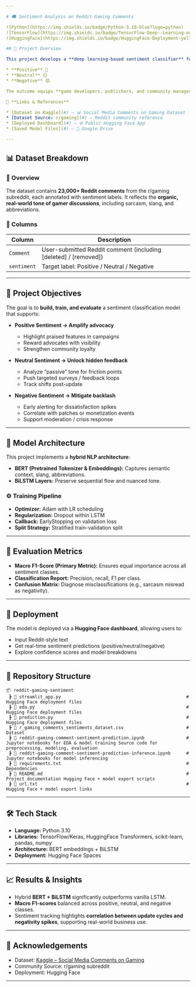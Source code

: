 ```yaml
---

# 🗨️ Sentiment Analysis on Reddit Gaming Comments

![Python](https://img.shields.io/badge/Python-3.10-blue?logo=python)
![TensorFlow](https://img.shields.io/badge/TensorFlow-Deep--Learning-orange?logo=tensorflow)
![HuggingFace](https://img.shields.io/badge/HuggingFace-Deployment-yellow?logo=huggingface)

## 📌 Project Overview

This project develops a **deep learning-based sentiment classifier** for Reddit comments collected from **r/gaming**, with the goal of monitoring and interpreting community sentiment. The model classifies comments into:

* **Positive** 🎉
* **Neutral** 😐
* **Negative** 😡

The outcome equips **game developers, publishers, and community managers** with a scalable tool to **track sentiment at scale**, enabling proactive brand management and community engagement.

🔗 **Links & References**

* [Dataset on Kaggle](#) – 📊 Social Media Comments on Gaming Dataset
* [Dataset Source: r/gaming](#) – Reddit community reference
* [Deployed Dashboard](#) – 🌐 Public Hugging Face App
* [Saved Model Files](#) – 📂 Google Drive

---
```


## 📊 Dataset Breakdown

### 📝 Overview

The dataset contains **23,000+ Reddit comments** from the r/gaming subreddit, each annotated with sentiment labels. It reflects the **organic, real-world tone of gamer discussions**, including sarcasm, slang, and abbreviations.

### 📂 Columns

| Column      | Description                                                       |
| ----------- | ----------------------------------------------------------------- |
| `Comment`   | User-submitted Reddit comment (including \[deleted] / \[removed]) |
| `sentiment` | Target label: Positive / Neutral / Negative                       |

---

## 🎯 Project Objectives

The goal is to **build, train, and evaluate** a sentiment classification model that supports:

* **Positive Sentiment → Amplify advocacy**

  * Highlight praised features in campaigns
  * Reward advocates with visibility
  * Strengthen community loyalty

* **Neutral Sentiment → Unlock hidden feedback**

  * Analyze “passive” tone for friction points
  * Push targeted surveys / feedback loops
  * Track shifts post-update

* **Negative Sentiment → Mitigate backlash**

  * Early alerting for dissatisfaction spikes
  * Correlate with patches or monetization events
  * Support moderation / crisis response

---

## 🧠 Model Architecture

This project implements a **hybrid NLP architecture**:

* **BERT (Pretrained Tokenizer & Embeddings):** Captures semantic context, slang, abbreviations.
* **BiLSTM Layers:** Preserve sequential flow and nuanced tone.

### ⚙️ Training Pipeline

* **Optimizer:** Adam with LR scheduling
* **Regularization:** Dropout within LSTM
* **Callback:** EarlyStopping on validation loss
* **Split Strategy:** Stratified train-validation split

---

## 📏 Evaluation Metrics

* **Macro F1-Score (Primary Metric):** Ensures equal importance across all sentiment classes.
* **Classification Report:** Precision, recall, F1 per class.
* **Confusion Matrix:** Diagnose misclassifications (e.g., sarcasm misread as negativity).

---

## 🚀 Deployment

The model is deployed via a **Hugging Face dashboard**, allowing users to:

* Input Reddit-style text
* Get real-time sentiment predictions (positive/neutral/negative)
* Explore confidence scores and model breakdowns

---

## 📂 Repository Structure

```
📦 reddit-gaming-sentiment
 ┣ 📜 streamlit_app.py                                                # Hugging Face deployment files
 ┣ 📜 eda.py                                                          # Hugging Face deployment files
 ┣ 📜 prediction.py                                                   # Hugging Face deployment files
 ┣ 📜 r_gaming_comments_sentiments_dataset.csv                        # Dataset
 ┣ 📜 reddit-gaming-comment-sentiment-prediction.ipynb                # Jupyter notebooks for EDA & model training Source code for preprocessing, modeling, evaluation
 ┣ 📜 reddit-gaming-comment-sentiment-prediction-inference.ipynb      # Jupyter notebooks for model inferencing 
 ┣ 📜 requirements.txt                                                # Dependencies
 ┣ 📜 README.md                                                       # Project documentation Hugging Face + model export scripts
 ┣ 📜 url.txt                                                         # Hugging Face + model export links
```

---

## 🛠️ Tech Stack

* **Language:** Python 3.10
* **Libraries:** TensorFlow/Keras, HuggingFace Transformers, scikit-learn, pandas, numpy
* **Architecture:** BERT embeddings + BiLSTM
* **Deployment:** Hugging Face Spaces

---

## 📈 Results & Insights

* Hybrid **BERT + BiLSTM** significantly outperforms vanilla LSTM.
* **Macro F1-scores** balanced across positive, neutral, and negative classes.
* Sentiment tracking highlights **correlation between update cycles and negativity spikes**, supporting real-world business use.

---

## 🙌 Acknowledgements

* Dataset: [Kaggle – Social Media Comments on Gaming](#)
* Community Source: r/gaming subreddit
* Deployment: Hugging Face

---
